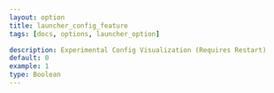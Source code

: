 ```yaml
---
layout: option
title: launcher_config_feature
tags: [docs, options, launcher_option]

description: Experimental Config Visualization (Requires Restart)
default: 0
example: 1
type: Boolean
---
```

